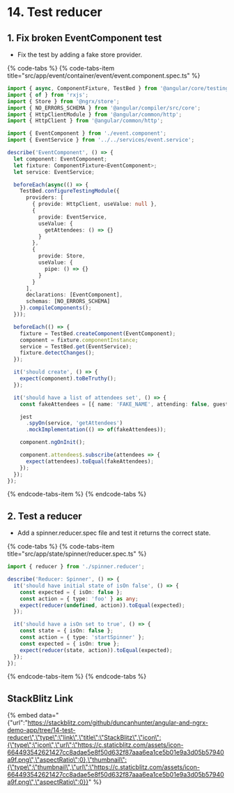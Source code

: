 # 14. Test reducer

## 1. Fix broken EventComponent test

* Fix the test by adding a fake store provider.

{% code-tabs %}
{% code-tabs-item title="src/app/event/container/event/event.component.spec.ts" %}
```typescript
import { async, ComponentFixture, TestBed } from '@angular/core/testing';
import { of } from 'rxjs';
import { Store } from '@ngrx/store';
import { NO_ERRORS_SCHEMA } from '@angular/compiler/src/core';
import { HttpClientModule } from '@angular/common/http';
import { HttpClient } from '@angular/common/http';

import { EventComponent } from './event.component';
import { EventService } from '../../services/event.service';

describe('EventComponent', () => {
  let component: EventComponent;
  let fixture: ComponentFixture<EventComponent>;
  let service: EventService;

  beforeEach(async(() => {
    TestBed.configureTestingModule({
      providers: [
        { provide: HttpClient, useValue: null },
        {
          provide: EventService,
          useValue: {
            getAttendees: () => {}
          }
        },
        {
          provide: Store,
          useValue: {
            pipe: () => {}
          }
        }
      ],
      declarations: [EventComponent],
      schemas: [NO_ERRORS_SCHEMA]
    }).compileComponents();
  }));

  beforeEach(() => {
    fixture = TestBed.createComponent(EventComponent);
    component = fixture.componentInstance;
    service = TestBed.get(EventService);
    fixture.detectChanges();
  });

  it('should create', () => {
    expect(component).toBeTruthy();
  });

  it('should have a list of attendees set', () => {
    const fakeAttendees = [{ name: 'FAKE_NAME', attending: false, guests: 0 }];

    jest
      .spyOn(service, 'getAttendees')
      .mockImplementation(() => of(fakeAttendees));

    component.ngOnInit();

    component.attendees$.subscribe(attendees => {
      expect(attendees).toEqual(fakeAttendees);
    });
  });
});
```
{% endcode-tabs-item %}
{% endcode-tabs %}

## 2. Test a reducer

* Add a spinner.reducer.spec file and test it returns the correct state.

{% code-tabs %}
{% code-tabs-item title="src/app/state/spinner/reducer.spec.ts" %}
```typescript
import { reducer } from './spinner.reducer';

describe('Reducer: Spinner', () => {
  it('should have initial state of isOn false', () => {
    const expected = { isOn: false };
    const action = { type: 'foo' } as any;
    expect(reducer(undefined, action)).toEqual(expected);
  });

  it('should have a isOn set to true', () => {
    const state = { isOn: false };
    const action = { type: 'startSpinner' };
    const expected = { isOn: true };
    expect(reducer(state, action)).toEqual(expected);
  });
});
```
{% endcode-tabs-item %}
{% endcode-tabs %}

## StackBlitz Link

{% embed data="{\"url\":\"https://stackblitz.com/github/duncanhunter/angular-and-ngrx-demo-app/tree/14-test-reducer\",\"type\":\"link\",\"title\":\"StackBlitz\",\"icon\":{\"type\":\"icon\",\"url\":\"https://c.staticblitz.com/assets/icon-664493542621427cc8adae5e8f50d632f87aaa6ea1ce5b01e9a3d05b57940a9f.png\",\"aspectRatio\":0},\"thumbnail\":{\"type\":\"thumbnail\",\"url\":\"https://c.staticblitz.com/assets/icon-664493542621427cc8adae5e8f50d632f87aaa6ea1ce5b01e9a3d05b57940a9f.png\",\"aspectRatio\":0}}" %}

